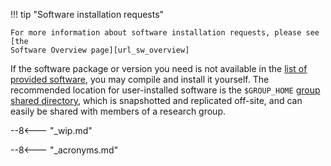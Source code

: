 !!! tip "Software installation requests"

    For more information about software installation requests, please see [the
    Software Overview page][url_sw_overview]

If the software package or version you need is not available in the [list of
provided software][url_sw_list], you may compile and install it yourself. The
recommended location for user-installed software is the
`$GROUP_HOME` [group shared directory][url_grp_home], which is snapshotted and
replicated off-site, and can easily be shared with members of a research group.

--8<--- "_wip.md"

[comment]: #  (TODO: info about compilers, prefix, cmake, `system` module category, custom modules)


[comment]: #  (link URLs -----------------------------------------------------)

[url_sw_overview]:  /docs/software/
[url_sw_list]:      /docs/software/list
[url_grp_home]:     /docs/storage/filesystems/#group_home


--8<--- "_acronyms.md"
